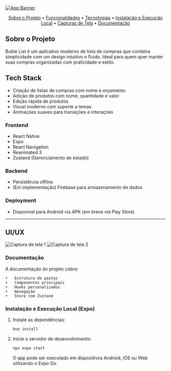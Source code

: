 [![App Banner](https://res.cloudinary.com/dbpayojb3/image/upload/v1744300588/bnrx0lqroqoaqinsnfdy.png)](https://genilsondev.vercel.app/)

<p align="center" id="menu">
  <a href="#sobre-o-projeto">Sobre o Projeto</a> •
  <a href="#funcionalidades">Funcionalidades</a> •
  <a href="#tecnologias">Tecnologias</a> •
  <a href="#instalação-e-execução-local">Instalação e Execução Local</a> •
  <a href="#capturas-de-tela">Capturas de Tela</a> •
  <a href="#documentação">Documentação</a>
</p>

## Sobre o Projeto

Buble List é um aplicativo moderno de lista de compras que combina simplicidade com um design intuitivo e fluido. Ideal para quem quer manter suas compras organizadas com praticidade e estilo.

## Tech Stack

- Criação de listas de compras com nome e orçamento.
- Adição de produtos com nome, quantidade e valor
- Edição rápida de produtos
- Visual moderno com suporte a temas
- Animações suaves para transições e interações

### Frontend

- React Native
- Expo
- React Navigation
- Reanimated 3
- Zustand (Gerenciamento de estado)

### Backend

- Persistência offline
- (Em implementação) Firebase para armazenamento de dados

### Deployment

- Disponível para Android via APK (em breve via Play Store)

---

## UI/UX

![Captura de tela 1](https://res.cloudinary.com/dbpayojb3/image/upload/v1744300784/rxymda7syiqpkuvfwif6.png)
![Captura de tela 2](https://res.cloudinary.com/dbpayojb3/image/upload/v1744300784/jrbkulnrdycfg5kzfe5k.png)

### Documentação

A documentação do projeto cobre:

    •	Estrutura de pastas
    •	Componentes principais
    •	Hooks personalizados
    •	Navegação
    •	Store com Zustand

### Instalação e Execução Local (Expo)

1. Instale as dependências:

   ```bash
   bun install
   ```

2. Inicie o servidor de desenvolvimento:
   ```bash
   npx expo start
   ```
   O app pode ser executado em dispositivos Android, iOS ou Web utilizando o Expo Go.
